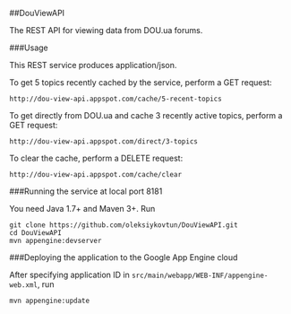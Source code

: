 ##DouViewAPI

The REST API for viewing data from DOU.ua forums.

###Usage

This REST service produces application/json.

To get 5 topics recently cached by the service, perform a GET request:

	http://dou-view-api.appspot.com/cache/5-recent-topics

To get directly from DOU.ua and cache 3 recently active topics, perform a GET request:

	http://dou-view-api.appspot.com/direct/3-topics

To clear the cache, perform a DELETE request:

	http://dou-view-api.appspot.com/cache/clear


###Running the service at local port 8181

You need Java 1.7+ and Maven 3+. Run

	git clone https://github.com/oleksiykovtun/DouViewAPI.git
    cd DouViewAPI
	mvn appengine:devserver

###Deploying the application to the Google App Engine cloud

After specifying application ID in `src/main/webapp/WEB-INF/appengine-web.xml`, run

    mvn appengine:update
